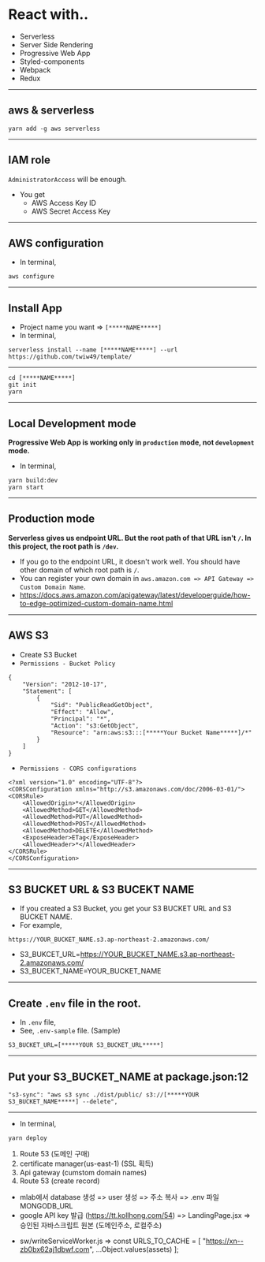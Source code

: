 # React with..

- Serverless
- Server Side Rendering
- Progressive Web App
- Styled-components
- Webpack
- Redux

---

## aws & serverless

```
yarn add -g aws serverless
```

---

## IAM role

`AdministratorAccess` will be enough.

- You get
  - AWS Access Key ID
  - AWS Secret Access Key

---

## AWS configuration

- In terminal,

```
aws configure
```

---

## Install App

- Project name you want => `[*****NAME*****]`
- In terminal,

```
serverless install --name [*****NAME*****] --url https://github.com/twiw49/template/
```

---

```
cd [*****NAME*****]
git init
yarn
```

---

## Local Development mode

**Progressive Web App is working only in `production` mode, not `development` mode.**

- In terminal,

```
yarn build:dev
yarn start
```

---

## Production mode

**Serverless gives us endpoint URL. But the root path of that URL isn't `/`. In this project, the root path is `/dev`.**

- If you go to the endpoint URL, it doesn't work well. You should have other domain of which root path is `/`.
- You can register your own domain in `aws.amazon.com => API Gateway => Custom Domain Name`.
- https://docs.aws.amazon.com/apigateway/latest/developerguide/how-to-edge-optimized-custom-domain-name.html

---

## AWS S3

- Create S3 Bucket
- `Permissions - Bucket Policy`

```
{
    "Version": "2012-10-17",
    "Statement": [
        {
            "Sid": "PublicReadGetObject",
            "Effect": "Allow",
            "Principal": "*",
            "Action": "s3:GetObject",
            "Resource": "arn:aws:s3:::[*****Your Bucket Name*****]/*"
        }
    ]
}
```

- `Permissions - CORS configurations`

```
<?xml version="1.0" encoding="UTF-8"?>
<CORSConfiguration xmlns="http://s3.amazonaws.com/doc/2006-03-01/">
<CORSRule>
    <AllowedOrigin>*</AllowedOrigin>
    <AllowedMethod>GET</AllowedMethod>
    <AllowedMethod>PUT</AllowedMethod>
    <AllowedMethod>POST</AllowedMethod>
    <AllowedMethod>DELETE</AllowedMethod>
    <ExposeHeader>ETag</ExposeHeader>
    <AllowedHeader>*</AllowedHeader>
</CORSRule>
</CORSConfiguration>
```

---

## S3 BUCKET URL & S3 BUCEKT NAME

- If you created a S3 Bucket, you get your S3 BUCKET URL and S3 BUCKET NAME.
- For example,

```
https://YOUR_BUCKET_NAME.s3.ap-northeast-2.amazonaws.com/
```

- S3_BUKCET_URL=https://YOUR_BUCKET_NAME.s3.ap-northeast-2.amazonaws.com/
- S3_BUCEKT_NAME=YOUR_BUCKET_NAME

---

## Create `.env` file in the root.

- In `.env` file,
- See, `.env-sample` file. (Sample)

```
S3_BUCKET_URL=[*****YOUR S3_BUCKET_URL*****]
```

---

## Put your S3_BUCKET_NAME at package.json:12

```
"s3-sync": "aws s3 sync ./dist/public/ s3://[*****YOUR S3_BUCKET_NAME*****] --delete",
```

---

- In terminal,

```
yarn deploy
```

1. Route 53 (도메인 구매)
2. certificate manager(us-east-1) (SSL 획득)
3. Api gateway (cumstom domain names)
4. Route 53 (create record)

- mlab에서 database 생성 => user 생성 => 주소 복사 => .env 파일 MONGODB_URL
- google API key 발급 (https://tt.kollhong.com/54) => LandingPage.jsx => 승인된 자바스크립트 원본 (도메인주소, 로컬주소)

* sw/writeServiceWorker.js =>
  const URLS_TO_CACHE = [
  "https://xn--zb0bx62aj1dbwf.com",
  ...Object.values(assets)
  ];
